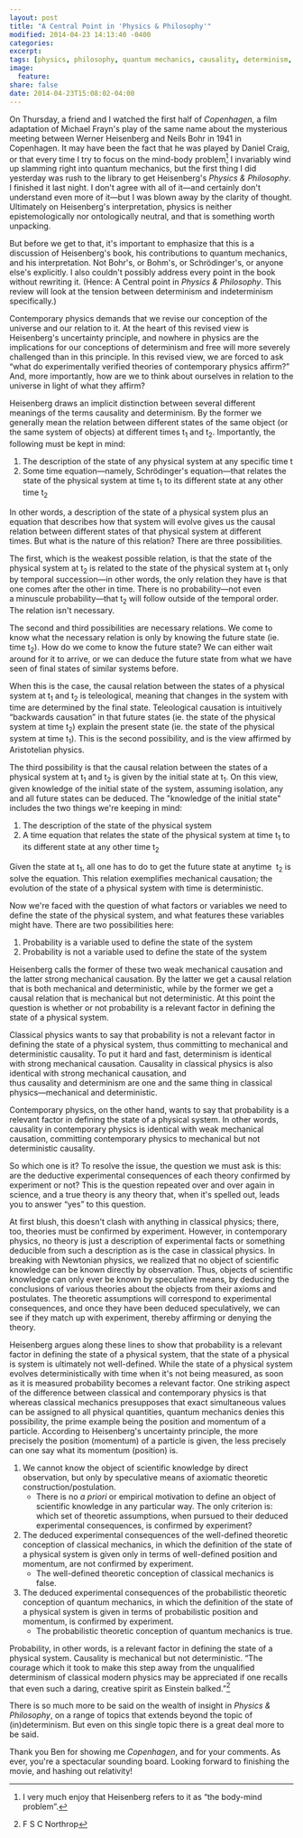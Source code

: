 ```yaml
---
layout: post
title: "A Central Point in 'Physics & Philosophy'"
modified: 2014-04-23 14:13:40 -0400
categories: 
excerpt:
tags: [physics, philosophy, quantum mechanics, causality, determinism, Werner Heisenberg]
image:
  feature:
share: false
date: 2014-04-23T15:08:02-04:00
---
```


On Thursday, a friend and I watched the first half of _Copenhagen_, a film adaptation of Michael Frayn's play of the same name about the mysterious meeting between Werner Heisenberg and Neils Bohr in 1941 in Copenhagen. It may have been the fact that he was played by Daniel Craig, or that every time I try to focus on the mind-body problem[^1] I invariably wind up slamming right into quantum mechanics, but the first thing I did yesterday was rush to the library to get Heisenberg's _Physics & Philosophy_. I finished it last night. I don't agree with all of it—and certainly don't understand even more of it—but I was blown away by the clarity of thought. Ultimately on Heisenberg's interpretation, physics is neither epistemologically nor ontologically neutral, and that is something worth unpacking.

But before we get to that, it's important to emphasize that this is a discussion of Heisenberg's book, his contributions to quantum mechanics, and his interpretation. Not Bohr's, or Bohm's, or Schrödinger's, or anyone else's explicitly. I also couldn't possibly address every point in the book without rewriting it. (Hence: A Central point in _Physics & Philosophy_. This review will look at the tension between determinism and indeterminism specifically.)

Contemporary physics demands that we revise our conception of the universe and our relation to it. At the heart of this revised view is Heisenberg's uncertainty principle, and nowhere in physics are the implications for our conceptions of determinism and free will more severely challenged than in this principle. In this revised view, we are forced to ask “what do experimentally verified theories of contemporary physics affirm?” And, more importantly, how are we to think about ourselves in relation to the universe in light of what they affirm?

Heisenberg draws an implicit distinction between several different meanings of the terms causality and determinism. By the former we generally mean the relation between different states of the same object (or the same system of objects) at different times t<sub>1</sub> and t<sub>2</sub>. Importantly, the following must be kept in mind: 

1. The description of the state of any physical system at any specific time t
2. Some time equation—namely, Schrödinger's equation—that relates the state of the physical system at time t<sub>1</sub> to its different state at any other time t<sub>2</sub>

In other words, a description of the state of a physical system plus an equation that describes how that system will evolve gives us the causal relation between different states of that physical system at different times. But what is the nature of this relation? There are three possibilities.

The first, which is the weakest possible relation, is that the state of the physical system at t<sub>2</sub> is related to the state of the physical system at t<sub>1</sub> only by temporal succession—in other words, the only relation they have is that one comes after the other in time. There is no probability—not even a minuscule probability—that t<sub>2</sub> will follow outside of the temporal order. The relation isn't necessary.

The second and third possibilities are necessary relations. We come to know what the necessary relation is only by knowing the future state (ie. time t<sub>2</sub>). How do we come to know the future state? We can either wait around for it to arrive, or we can deduce the future state from what we have seen of final states of similar systems before.

When this is the case, the causal relation between the states of a physical system at t<sub>1</sub> and t<sub>2</sub> is teleological, meaning that changes in the system with time are determined by the final state. Teleological causation is intuitively “backwards causation” in that future states (ie. the state of the physical system at time t<sub>2</sub>) explain the present state (ie. the state of the physical system at time t<sub>1</sub>). This is the second possibility, and is the view affirmed by Aristotelian physics.

The third possibility is that the causal relation between the states of a physical system at t<sub>1</sub> and t<sub>2</sub> is given by the initial state at t<sub>1</sub>. On this view, given knowledge of the initial state of the system, assuming isolation, any and all future states can be deduced. The "knowledge of the initial state" includes the two things we're keeping in mind: 

1. The description of the state of the physical system
2. A time equation that relates the state of the physical system at time t<sub>1</sub> to its different state at any other time t<sub>2</sub> 

Given the state at t<sub>1</sub>, all one has to do to get the future state at anytime  t<sub>2</sub> is solve the equation. This relation exemplifies mechanical causation; the evolution of the state of a physical system with time is deterministic.

Now we're faced with the question of what factors or variables we need to define the state of the physical system, and what features these variables might have. There are two possibilities here:

1. Probability is a variable used to define the state of the system
2. Probability is not a variable used to define the state of the system 

Heisenberg calls the former of these two weak mechanical causation and the latter strong mechanical causation. By the latter we get a causal relation that is both mechanical and deterministic, while by the former we get a causal relation that is mechanical but not deterministic. At this point the question is whether or not probability is a relevant factor in defining the state of a physical system.

Classical physics wants to say that probability is not a relevant factor in defining the state of a physical system, thus committing to mechanical and deterministic causality. To put it hard and fast, determinism is identical with strong mechanical causation. Causality in classical physics is also identical with strong mechanical causation, and thus causality and determinism are one and the same thing in classical physics—mechanical and deterministic.

Contemporary physics, on the other hand, wants to say that probability is a relevant factor in defining the state of a physical system. In other words, causality in contemporary physics is identical with weak mechanical causation, committing contemporary physics to mechanical but not deterministic causality.

So which one is it? To resolve the issue, the question we must ask is this: are the deductive experimental consequences of each theory confirmed by experiment or not? This is the question repeated over and over again in science, and a true theory is any theory that, when it's spelled out, leads you to answer “yes” to this question.

At first blush, this doesn't clash with anything in classical physics; there, too, theories must be confirmed by experiment. However, in contemporary physics, no theory is just a description of experimental facts or something deducible from such a description as is the case in classical physics. In breaking with Newtonian physics, we realized that no object of scientific knowledge can be known directly by observation. Thus, objects of scientific knowledge can only ever be known by speculative means, by deducing the conclusions of various theories about the objects from their axioms and postulates. The theoretic assumptions will correspond to experimental consequences, and once they have been deduced speculatively, we can see if they match up with experiment, thereby affirming or denying the theory.

Heisenberg argues along these lines to show that probability is a relevant factor in defining the state of a physical system, that the state of a physical is system is ultimately not well-defined. While the state of a physical system evolves deterministically with time when it's not being measured, as soon as it is measured probability becomes a relevant factor. One striking aspect of the difference between classical and contemporary physics is that whereas classical mechanics presupposes that exact simultaneous values can be assigned to all physical quantities, quantum mechanics denies this possibility, the prime example being the position and momentum of a particle. According to Heisenberg's uncertainty principle, the more precisely the position (momentum) of a particle is given, the less precisely can one say what its momentum (position) is.

1. We cannot know the object of scientific knowledge by direct observation, but only by speculative means of axiomatic theoretic construction/postulation.
    * There is no _a priori_ or empirical motivation to define an object of scientific knowledge in any particular way. The only criterion is: which set of theoretic assumptions, when pursued to their deduced experimental consequences, is confirmed by experiment?
2. The deduced experimental consequences of the well-defined theoretic conception of classical mechanics, in which the definition of the state of a physical system is given only in terms of well-defined position and momentum, are not confirmed by experiment.
    * The well-defined theoretic conception of classical mechanics is false.
3. The deduced experimental consequences of the probabilistic theoretic conception of quantum mechanics, in which the definition of the state of a physical system is given in terms of probabilistic position and momentum, is confirmed by experiment.
    * The probabilistic theoretic conception of quantum mechanics is true.

Probability, in other words, is a relevant factor in defining the state of a physical system. Causality is mechanical but not deterministic. “The courage which it took to make this step away from the unqualified determinism of classical modern physics may be appreciated if one recalls that even such a daring, creative spirit as Einstein balked.”[^2]

There is so much more to be said on the wealth of insight in _Physics & Philosophy_, on a range of topics that extends beyond the topic of (in)determinism. But even on this single topic there is a great deal more to be said. 

Thank you Ben for showing me _Copenhagen_, and for your comments. As ever, you're a spectacular sounding board. Looking forward to finishing the movie, and hashing out relativity!

[^1]: I very much enjoy that Heisenberg refers to it as “the body-mind problem”.
[^2]: F S C Northrop